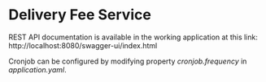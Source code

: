 # Delivery Fee Service

REST API documentation is available in the working application at this link: http://localhost:8080/swagger-ui/index.html

Cronjob can be configured by modifying property *cronjob.frequency* in *application.yaml*.